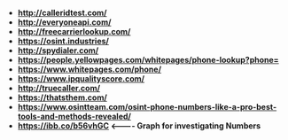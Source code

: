 - **http://calleridtest.com/**
- **http://everyoneapi.com/**
- **http://freecarrierlookup.com/**
- **https://osint.industries/**
- **http://spydialer.com/**
- **https://people.yellowpages.com/whitepages/phone-lookup?phone=<NUMBER>**
- **https://www.whitepages.com/phone/<NUMBER>**
- **https://www.ipqualityscore.com/**
- **http://truecaller.com/**
- **https://thatsthem.com/**
- **https://www.osintteam.com/osint-phone-numbers-like-a-pro-best-tools-and-methods-revealed/**
- **https://ibb.co/b56vhGC <---- Graph for investigating Numbers**
